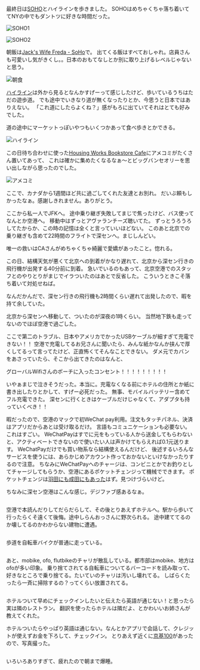 最終日は[SOHO](https://www.google.com/maps/place/@40.7236447,-74.0050567,16z/data=!3m1!4b1!4m5!3m4!1s0x89c2598c5e51e2f3:0xce2f3449f490f818!8m2!3d40.723301!4d-74.0029883)とハイラインを歩きました。
SOHOはめちゃくちゃ落ち着いててNYの中でもダントツに好きな時間だった。

<p class="img"><img src="/blog/images/11/1.jpg" alt="SOHO1"></p>
<p class="img"><img src="/blog/images/11/2.jpg" alt="SOHO2"></p>


朝飯は[Jack's Wife Freda - SoHo](https://www.google.com/maps/place/@40.722054,-73.9973804,19.74z/data=!4m5!3m4!1s0x89c25988d7b58803:0x1dd33c62aeb2a76a!8m2!3d40.7221234!4d-73.9975099?authuser=0&hl=ja)で。
出てくる飯はすべておしゃれ。店員さんも可愛いし気がきくし。。日本のおもてなしとか別に取り上げるレベルじゃないと思う。

<p class="img"><img src="/blog/images/11/3.jpg" alt="朝食"></p>

[ハイライン](https://www.google.com/maps/place/@40.7479925,-74.0069536,17z/data=!3m1!4b1!4m5!3m4!1s0x89c259c7840fb4e5:0x583f615c850a3c91!8m2!3d40.7479925!4d-74.0047649?authuser=0&hl=ja)は外から見るとなんかすげーって感じしたけど、歩いているうちはただの遊歩道。
でも途中でいきなり道が無くなったりとか、今思うと日本ではありえない。
「これ道にしたらよくね？」感がもろに出ていてそれはとても好みでした。

道の途中にマーケットっぽいやつもいくつかあって食べ歩きとかできる。
<p class="img"><img src="/blog/images/11/4.jpg" alt="ハイライン"></p>

この日待ち合わせに使った[Housing Works Bookstore Cafe](https://www.google.com/maps/place/@40.724569,-73.9986737,17z/data=!3m1!4b1!4m5!3m4!1s0x89c2598f0b63a449:0xd48bfa18a7914de3!8m2!3d40.724569!4d-73.996485?authuser=0&hl=ja)にアメコミがたくさん置いてあって、
これは確かに集めたくなるなぁ〜とビッグバンセオリーを思い出しながら思ったのでした。
<p class="img"><img src="/blog/images/11/5.jpg" alt="アメコミ"></p>

ここで、カナダから1週間ほど共に過ごしてくれた友達とお別れ。
だいぶ頼もしかったなぁ。感謝しきれません。ありがとう。

ここから私一人でJFKへ。
途中乗り継ぎ失敗してまじで焦ったけど、バス使ってなんとか空港へ。
移動中はずっとアヴァランチーズ聴いてた。
ずっとうろうろしてたからか、この時の記憶は全くと言っていいほどない。
このあと北京での乗り継ぎも含めて22時間のフライトで深センへ。まじしんどい。

唯一の救いはCAさんがめちゃくちゃ綺麗で愛嬌があったこと。惚れる。

この日、結構天気が悪くて北京への到着がかなり遅れて、北京から深セン行きの飛行機が出発する40分前に到着。
急いでいるのもあって、北京空港でのスタッフとのやりとりがまじでイラついたのはあとで反省した。
こういうときこそ落ち着いて対処せねば。

なんだかんだで、深セン行きの飛行機も2時間くらい遅れて出発したので、暇を持て余していた。

北京から深センへ移動して、ついたのが深夜の1時くらい。
当然地下鉄も走ってないのでほぼ空港で過ごした。

ここで第二のトラブル、日本やアメリカでかったUSBケーブルが細すぎて充電できない！！
空港で充電してるお兄さんに聞いたら、みんな紙かなんか挟んで厚くしてるって言ってたけど、正直怖くてそんなことできない。
ダメ元でカバンをあさっていたら、そこから出てきたのはなんと、

グローバルWifiさんのポーチに入ったコンセント！！！！！！！！！

いやぁまじで泣きそうだった。本当に。充電なくなる前にホテルの住所とか紙に書き出したりとかして、すげー必死だった。
無事、モバイルバッテリー含めてフル充電できた。
深センに行くときはケーブルだけじゃなくて、アダプタも持っていくべき！！

暇だったので、空港のマックで初WeChat pay利用。注文もタッチパネル、決済はアプリだからあとは受け取るだけ。
言語もコミュニケーションも必要ない。これはすごい。
WeChatPayはすでに元をもっている人から送金してもらわないと、アクティベートできないので使いたい人は声かけてもらえれば0.1元送ります。
WeChatPayだけでも買い物系なら結構使えるんだけど、
後述するいろんなサービスを使うには、あらかじめアカウント作っておかないといけなかったりするので注意。
ちなみにWeChatPayへのチャージは、コンビニとかでお釣りとしてチャージしてもらうか、空港にあるポケットチェンジって機械でできます。
ポケットチェンジは[羽田にも成田にもあった](https://www.pocket-change.jp/ja/where-to-find/kanto/)はず。見つけづらいけど。

ちなみに深セン空港はこんな感じ。デジファブ感あるなぁ。
<p class="img"><img src="/blog/images/11/6.jpg" alt=""></p>

空港で本読んだりしてだらだらして、その後とりあえずホテルへ。駅から歩いて行ったらくそ遠くて後悔。途中しらんおっさんに野次られる。
途中建ててるのか壊してるのかわからない建物に遭遇。

<p class="img"><img src="/blog/images/11/7.jpg" alt=""></p>

歩道を自転車バイクが普通に走っている。

<p class="img"><img src="/blog/images/11/8.jpg" alt=""></p>

あと、mobike, ofo, flutbikeのチャリが散乱している。都市部はmobike、地方はofoが多い印象。
乗り捨てされてる自転車についてるバーコードを読み取って、好きなところで乗り捨てる。たいていのチャリは汚いし壊れてる。
しばらくたったら一斉に掃除するの？ってくらい放置されてる。

<p class="img"><img src="/blog/images/11/9.jpg" alt=""></p>

ホテルついて早めにチェックインしたいと伝えたら英語が通じない！と思ったら実は隣のレストラン。
翻訳を使ったらホテルは隣だよ、とかわいいお姉さんが教えてくれた。

ホテルついたらやっぱり英語は通じない。なんとかアプリで会話して、クレジットが使えずお金を下ろして、チェックイン。
とりあえず近くに[京基100](https://www.google.com/maps/place/@22.542218,114.106514,15z/data=!4m2!3m1!1s0x0:0x8b1e15d64b5eee9?ved=2ahUKEwiW5_PMgrPgAhUI77wKHdfiCfgQ_BIwEHoECAQQCA)があったので、写真撮った。

<p class="img"><img src="/blog/images/11/10.jpg" alt=""></p>

いろいろありすぎて、疲れたので朝まで爆睡。
